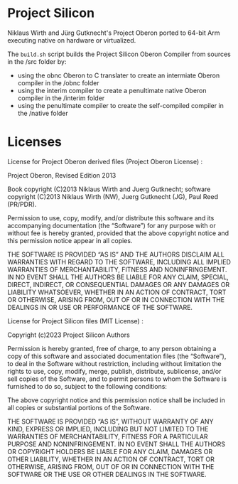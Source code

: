 # Project Silicon
Niklaus Wirth and Jürg Gutknecht's Project Oberon ported to 64-bit Arm executing native on hardware or virtualized.

The `build.sh` script builds the Project Silicon Oberon Compiler from sources in the /src folder by:

* using the obnc Oberon to C translater to create an intermiate Oberon compiler in the /obnc folder
* using the interim compiler to create a penultimate native Oberon compiler in the /interim folder
* using the penultimate compiler to create the self-compiled compiler in the /native folder

# Licenses

License for Project Oberon derived files (Project Oberon License) :

Project Oberon, Revised Edition 2013

Book copyright (C)2013 Niklaus Wirth and Juerg Gutknecht; software copyright (C)2013 Niklaus Wirth (NW), Juerg Gutknecht (JG), Paul Reed (PR/PDR).

Permission to use, copy, modify, and/or distribute this software and its accompanying documentation (the “Software”) for any purpose with or without fee is hereby granted, provided that the above copyright notice and this permission notice appear in all copies.

THE SOFTWARE IS PROVIDED “AS IS” AND THE AUTHORS DISCLAIM ALL WARRANTIES WITH REGARD TO THE SOFTWARE, INCLUDING ALL IMPLIED WARRANTIES OF MERCHANTABILITY, FITNESS AND NONINFRINGEMENT. IN NO EVENT SHALL THE AUTHORS BE LIABLE FOR ANY CLAIM, SPECIAL, DIRECT, INDIRECT, OR CONSEQUENTIAL DAMAGES OR ANY DAMAGES OR LIABILITY WHATSOEVER, WHETHER IN AN ACTION OF CONTRACT, TORT OR OTHERWISE, ARISING FROM, OUT OF OR IN CONNECTION WITH THE DEALINGS IN OR USE OR PERFORMANCE OF THE SOFTWARE.

License for Project Silicon files (MIT License) :

Copyright (c)2023 Project Silicon Authors

Permission is hereby granted, free of charge, to any person obtaining a copy of this software and associated documentation files (the “Software”), to deal in the Software without restriction, including without limitation the rights to use, copy, modify, merge, publish, distribute, sublicense, and/or sell copies of the Software, and to permit persons to whom the Software is furnished to do so, subject to the following conditions:

The above copyright notice and this permission notice shall be included in all copies or substantial portions of the Software.

THE SOFTWARE IS PROVIDED “AS IS”, WITHOUT WARRANTY OF ANY KIND, EXPRESS OR IMPLIED, INCLUDING BUT NOT LIMITED TO THE WARRANTIES OF MERCHANTABILITY, FITNESS FOR A PARTICULAR PURPOSE AND NONINFRINGEMENT. IN NO EVENT SHALL THE AUTHORS OR COPYRIGHT HOLDERS BE LIABLE FOR ANY CLAIM, DAMAGES OR OTHER LIABILITY, WHETHER IN AN ACTION OF CONTRACT, TORT OR OTHERWISE, ARISING FROM, OUT OF OR IN CONNECTION WITH THE SOFTWARE OR THE USE OR OTHER DEALINGS IN THE SOFTWARE.
